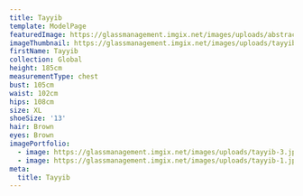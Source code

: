 ```yaml
---
title: Tayyib
template: ModelPage
featuredImage: https://glassmanagement.imgix.net/images/uploads/abstract-analog-art-390089.jpg
imageThumbnail: https://glassmanagement.imgix.net/images/uploads/tayyib.jpg
firstName: Tayyib
collection: Global
height: 185cm
measurementType: chest
bust: 105cm
waist: 102cm
hips: 108cm
size: XL
shoeSize: '13'
hair: Brown
eyes: Brown
imagePortfolio:
  - image: https://glassmanagement.imgix.net/images/uploads/tayyib-3.jpg
  - image: https://glassmanagement.imgix.net/images/uploads/tayyib-1.jpg
meta:
  title: Tayyib
---
```


